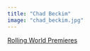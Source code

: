 ```yaml
---
title: "Chad Beckim"
image: "chad_beckim.jpg"
---
```


[Rolling World Premieres](/affiliated-artists/rolling-world-premieres)